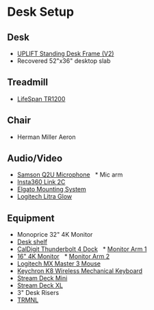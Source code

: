 # Desk Setup

## Desk

* [UPLIFT Standing Desk Frame (V2)](https://www.upliftdesk.com/uplift-v2-standing-desk-v2-or-v2-commercial/)
* Recovered 52"x36" desktop slab

## Treadmill

* [LifeSpan TR1200](https://www.lifespanfitness.com/products/tr1200-sc130-under-desk-treadmill)

## Chair

* Herman Miller Aeron

## Audio/Video

* [Samson Q2U Microphone](https://samsontech.com/products/microphones/usb-microphones/q2u/)
  * Mic arm
* [Insta360 Link 2C](https://www.insta360.com/product/insta360-link2)
* [Elgato Mounting System](https://www.elgato.com/us/en/p/master-mount-l)
* [Logitech Litra Glow](https://www.logitech.com/en-us/products/lighting/litra-glow.946-000001.html)

## Equipment

* Monoprice 32" 4K Monitor
* [Desk shelf](https://www.amazon.com/dp/B08P1V75GB)
* [CalDigit Thunderbolt 4 Dock](https://www.caldigit.com/thunderbolt-station-4/)
  * [Monitor Arm 1](https://www.amazon.com/gp/product/B07NLMLLT6)
* [16" 4K Monitor](https://www.amazon.com/gp/product/B0BZ4FPN3K)
  * [Monitor Arm 2](https://www.amazon.com/gp/product/B07SBXVCTK)
* [Logitech MX Master 3 Mouse](https://www.amazon.com/Logitech-Master-Advanced-Wireless-Renewed/dp/B085ZRP1KT)
* [Keychron K8 Wireless Mechanical Keyboard](https://www.keychron.com/products/keychron-k8-tenkeyless-wireless-mechanical-keyboard)
* [Stream Deck Mini](https://www.elgato.com/us/en/p/stream-deck-mini)
* [Stream Deck XL](https://www.elgato.com/us/en/p/stream-deck-xl)
* 3" Desk Risers
* [TRMNL](https://usetrmnl.com/)
